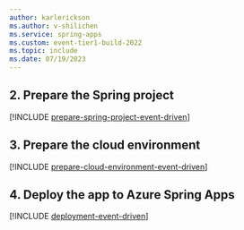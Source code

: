 ```yaml
---
author: karlerickson
ms.author: v-shilichen
ms.service: spring-apps
ms.custom: event-tier1-build-2022
ms.topic: include
ms.date: 07/19/2023
---
```


<!-- 
For clarity of structure, a separate markdown file is used to describe how to deploy to Azure Spring Apps with Basic/Standard plan.

[!INCLUDE [deploy-event-driven-app-with-basic-standard-plan](includes/quickstart-deploy-event-driven-app/deploy-event-driven-app-basic-standard-plan.md)]

-->

## 2. Prepare the Spring project

[!INCLUDE [prepare-spring-project-event-driven](../../includes/quickstart-deploy-event-driven-app/prepare-spring-project-event-driven.md)]

## 3. Prepare the cloud environment

[!INCLUDE [prepare-cloud-environment-event-driven](../../includes/quickstart-deploy-event-driven-app/prepare-cloud-environment-event-driven.md)]

## 4. Deploy the app to Azure Spring Apps

[!INCLUDE [deployment-event-driven](../../includes/quickstart-deploy-event-driven-app/deploy-app-azure-spring-apps-event-driven.md)]
